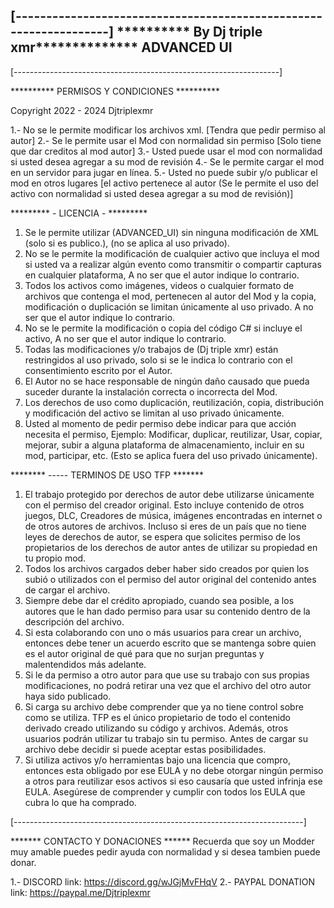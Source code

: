  [------------------------------------------------------------------]
 ********** By Dj triple xmr**************
ADVANCED UI
 -------------------------------------------------------------------
 [------------------------------------------------------------------]
 
 ********** PERMISOS Y CONDICIONES **********
 
 Copyright 2022 - 2024 Djtriplexmr
 
 1.- No se le permite modificar los archivos xml. [Tendra que pedir permiso al autor]
 2.- Se le permite usar el Mod con normalidad sin permiso [Solo tiene que dar creditos al mod autor]
 3.- Usted puede usar el mod con normalidad si usted desea agregar a su mod de revisión
 4.- Se le permite cargar el mod en un servidor para jugar en línea.
 5.- Usted no puede subir y/o publicar el mod en otros lugares [el activo pertenece al autor (Se le permite el uso del activo con normalidad si usted desea agregar a su mod de revisión)]

 ********* - LICENCIA - *********
 
 1)	Se le permite utilizar (ADVANCED_UI) sin ninguna modificación de XML (solo si es publico.), (no se aplica al uso privado).
 2)	No se le permite la modificación de cualquier activo que incluya el mod si usted va a realizar algún evento como transmitir o compartir capturas en cualquier plataforma, A no ser que el autor indique lo contrario.
 3)	Todos los activos como imágenes, videos o cualquier formato de archivos que contenga el mod, pertenecen al autor del Mod y la copia, modificación o duplicación se limitan únicamente al uso privado. A no ser que el autor indique lo contrario.
 4)	No se le permite la modificación o copia del código C# si incluye el activo, A no ser que el autor indique lo contrario.
 5)	Todas las modificaciones y/o trabajos de (Dj triple xmr) están restringidos al uso privado, solo si se le indica lo contrario con el consentimiento escrito por el Autor.
 6)	El Autor no se hace responsable de ningún daño causado que pueda suceder durante la instalación correcta o incorrecta del Mod.
 7)	Los derechos de uso como duplicación, reutilización, copia, distribución y modificación del activo se limitan al uso privado únicamente.
 8)	Usted al momento de pedir permiso debe indicar para que acción necesita el permiso, Ejemplo: Modificar, duplicar, reutilizar, Usar, copiar, mejorar, subir a alguna plataforma de almacenamiento, incluir en su mod, participar, etc. (Esto se aplica fuera del uso privado únicamente).

 ******** ----- TERMINOS DE USO TFP *******
 1)	El trabajo protegido por derechos de autor debe utilizarse únicamente con el permiso del creador original. Esto incluye contenido de otros juegos, DLC, Creadores de música, imágenes encontradas en internet o de otros autores de archivos. Incluso si eres de un país que no tiene leyes de derechos de autor, se espera que solicites permiso de los propietarios de los derechos de autor antes de utilizar su propiedad en tu propio mod.
 2)	Todos los archivos cargados deber haber sido creados por quien los subió o utilizados con el permiso del autor original del contenido antes de cargar el archivo.
 3)	Siempre debe dar el crédito apropiado, cuando sea posible, a los autores que le han dado permiso para usar su contenido dentro de la descripción del archivo.
 4)	Si esta colaborando con uno o más usuarios para crear un archivo, entonces debe tener un acuerdo escrito que se mantenga sobre quien es el autor original de qué para que no surjan preguntas y malentendidos más adelante.
 5)	Si le da permiso a otro autor para que use su trabajo con sus propias modificaciones, no podrá retirar una vez que el archivo del otro autor haya sido publicado.
 6)	Si carga su archivo debe comprender que ya no tiene control sobre como se utiliza. TFP es el único propietario de todo el contenido derivado creado utilizando su código y archivos. Además, otros usuarios podrán utilizar tu trabajo sin tu permiso. Antes de cargar su archivo debe decidir si puede aceptar estas posibilidades.
 7)	Si utiliza activos y/o herramientas bajo una licencia que compro, entonces esta obligado por ese EULA y no debe otorgar ningún permiso a otros para reutilizar esos activos si eso causaría que usted infrinja ese EULA. Asegúrese de comprender y cumplir con todos los EULA que cubra lo que ha comprado.

 [------------------------------------------------------------------------]
 
 ******* CONTACTO Y DONACIONES ******
 Recuerda que soy un Modder muy amable puedes pedir ayuda con normalidad y si desea tambien puede donar.
 
1.- DISCORD link: https://discord.gg/wJGjMvFHqV
2.- PAYPAL DONATION link: https://paypal.me/Djtriplexmr